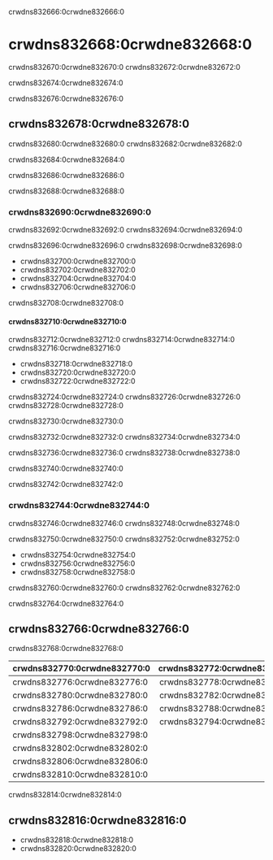 crwdns832666:0crwdne832666:0
# crwdns832668:0crwdne832668:0

crwdns832670:0crwdne832670:0 crwdns832672:0crwdne832672:0

crwdns832674:0crwdne832674:0

crwdns832676:0crwdne832676:0
## crwdns832678:0crwdne832678:0

crwdns832680:0crwdne832680:0 crwdns832682:0crwdne832682:0

crwdns832684:0crwdne832684:0

crwdns832686:0crwdne832686:0

crwdns832688:0crwdne832688:0
### crwdns832690:0crwdne832690:0

crwdns832692:0crwdne832692:0 crwdns832694:0crwdne832694:0

crwdns832696:0crwdne832696:0 crwdns832698:0crwdne832698:0

- crwdns832700:0crwdne832700:0
- crwdns832702:0crwdne832702:0
- crwdns832704:0crwdne832704:0
- crwdns832706:0crwdne832706:0

crwdns832708:0crwdne832708:0
#### crwdns832710:0crwdne832710:0

crwdns832712:0crwdne832712:0 crwdns832714:0crwdne832714:0 crwdns832716:0crwdne832716:0

- crwdns832718:0crwdne832718:0
- crwdns832720:0crwdne832720:0
- crwdns832722:0crwdne832722:0

crwdns832724:0crwdne832724:0 crwdns832726:0crwdne832726:0 crwdns832728:0crwdne832728:0

crwdns832730:0crwdne832730:0

crwdns832732:0crwdne832732:0 crwdns832734:0crwdne832734:0

crwdns832736:0crwdne832736:0 crwdns832738:0crwdne832738:0

crwdns832740:0crwdne832740:0

crwdns832742:0crwdne832742:0
### crwdns832744:0crwdne832744:0

crwdns832746:0crwdne832746:0 crwdns832748:0crwdne832748:0

crwdns832750:0crwdne832750:0 crwdns832752:0crwdne832752:0

- crwdns832754:0crwdne832754:0
- crwdns832756:0crwdne832756:0
- crwdns832758:0crwdne832758:0

crwdns832760:0crwdne832760:0 crwdns832762:0crwdne832762:0

crwdns832764:0crwdne832764:0
## crwdns832766:0crwdne832766:0

crwdns832768:0crwdne832768:0

| crwdns832770:0crwdne832770:0 | crwdns832772:0crwdne832772:0 | crwdns832774:0crwdne832774:0 |
|:---------------------------- |:----------------------------:|:----------------------------:|
| crwdns832776:0crwdne832776:0 | crwdns832778:0crwdne832778:0 |                              |
| crwdns832780:0crwdne832780:0 | crwdns832782:0crwdne832782:0 | crwdns832784:0crwdne832784:0 |
| crwdns832786:0crwdne832786:0 | crwdns832788:0crwdne832788:0 | crwdns832790:0crwdne832790:0 |
| crwdns832792:0crwdne832792:0 | crwdns832794:0crwdne832794:0 | crwdns832796:0crwdne832796:0 |
| crwdns832798:0crwdne832798:0 |                              | crwdns832800:0crwdne832800:0 |
| crwdns832802:0crwdne832802:0 |                              | crwdns832804:0crwdne832804:0 |
| crwdns832806:0crwdne832806:0 |                              | crwdns832808:0crwdne832808:0 |
| crwdns832810:0crwdne832810:0 |                              | crwdns832812:0crwdne832812:0 |

crwdns832814:0crwdne832814:0

## crwdns832816:0crwdne832816:0

- crwdns832818:0crwdne832818:0
- crwdns832820:0crwdne832820:0
